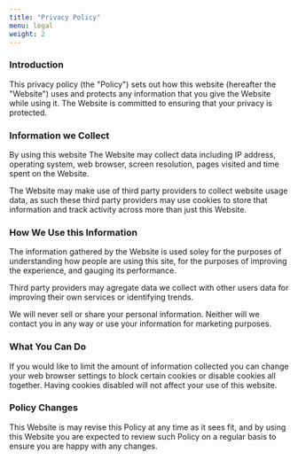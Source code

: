 ```yaml
---
title: "Privacy Policy"
menu: legal
weight: 2
---
```


<h3>Introduction</h3>
<p>This privacy policy (the "Policy") sets out how this website (hereafter the "Website") uses and protects any information that you give the Website while using it. The Website is committed to ensuring that your privacy is protected.</p>
<h3>Information we Collect</h3>
<p>By using this website The Website may collect data including IP address, operating system, web browser, screen resolution, pages visited and time spent on the Website.</p>
<p>The Website may make use of third party providers to collect website usage data, as such these third party providers may use cookies to store that information and track activity across more than just this Website.</p>
<h3>How We Use this Information</h3>
<p>The information gathered by the Website is used soley for the purposes of understanding how people are using this site, for the purposes of improving the experience, and gauging its performance.</p>
<p>Third party providers may agregate data we collect with other users data for improving their own services or identifying trends.</p>
<p>We will never sell or share your personal information. Neither will we contact you in any way or use your information for marketing purposes.</p>
<h3>What You Can Do</h3>
<p>If you would like to limit the amount of information collected you can change your web browser settings to block certain cookies or disable cookies all together. Having cookies disabled will not affect your use of this website.</p>
<h3>Policy Changes</h3>
<p>This Website is may revise this Policy at any time as it sees fit, and by using this Website you are expected to review such Policy on a regular basis to ensure you are happy with any changes.</p>